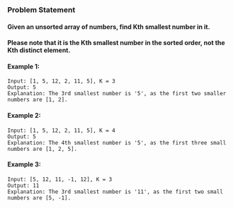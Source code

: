 ### Problem Statement 
#### Given an unsorted array of numbers, find Kth smallest number in it.

#### Please note that it is the Kth smallest number in the sorted order, not the Kth distinct element.


#### Example 1:
```
Input: [1, 5, 12, 2, 11, 5], K = 3
Output: 5
Explanation: The 3rd smallest number is '5', as the first two smaller numbers are [1, 2].
```
#### Example 2:
```
Input: [1, 5, 12, 2, 11, 5], K = 4
Output: 5
Explanation: The 4th smallest number is '5', as the first three small numbers are [1, 2, 5].
```
#### Example 3:
```
Input: [5, 12, 11, -1, 12], K = 3
Output: 11
Explanation: The 3rd smallest number is '11', as the first two small numbers are [5, -1].
```
